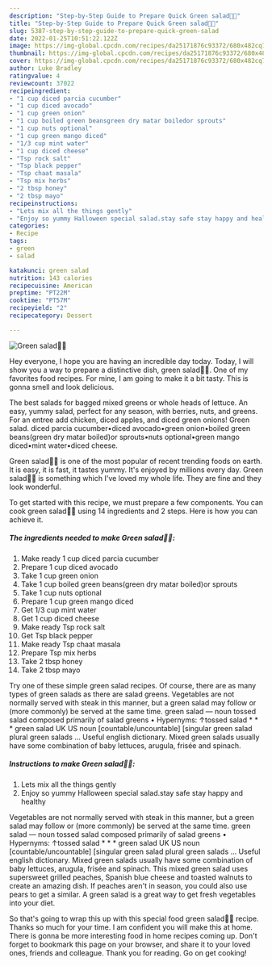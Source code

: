 ```yaml
---
description: "Step-by-Step Guide to Prepare Quick Green salad💚💚"
title: "Step-by-Step Guide to Prepare Quick Green salad💚💚"
slug: 5387-step-by-step-guide-to-prepare-quick-green-salad
date: 2022-01-25T10:51:22.122Z
image: https://img-global.cpcdn.com/recipes/da25171876c93372/680x482cq70/green-salad-recipe-main-photo.jpg
thumbnail: https://img-global.cpcdn.com/recipes/da25171876c93372/680x482cq70/green-salad-recipe-main-photo.jpg
cover: https://img-global.cpcdn.com/recipes/da25171876c93372/680x482cq70/green-salad-recipe-main-photo.jpg
author: Luke Bradley
ratingvalue: 4
reviewcount: 37022
recipeingredient:
- "1 cup diced parcia cucumber"
- "1 cup diced avocado"
- "1 cup green onion"
- "1 cup boiled green beansgreen dry matar boiledor sprouts"
- "1 cup nuts optional"
- "1 cup green mango diced"
- "1/3 cup mint water"
- "1 cup diced cheese"
- "Tsp rock salt"
- "Tsp black pepper"
- "Tsp chaat masala"
- "Tsp mix herbs"
- "2 tbsp honey"
- "2 tbsp mayo"
recipeinstructions:
- "Lets mix all the things gently"
- "Enjoy so yummy Halloween special salad.stay safe stay happy and healthy"
categories:
- Recipe
tags:
- green
- salad

katakunci: green salad 
nutrition: 143 calories
recipecuisine: American
preptime: "PT22M"
cooktime: "PT57M"
recipeyield: "2"
recipecategory: Dessert

---
```



![Green salad💚💚](https://img-global.cpcdn.com/recipes/da25171876c93372/680x482cq70/green-salad-recipe-main-photo.jpg)

Hey everyone, I hope you are having an incredible day today. Today, I will show you a way to prepare a distinctive dish, green salad💚💚. One of my favorites food recipes. For mine, I am going to make it a bit tasty. This is gonna smell and look delicious.

The best salads for bagged mixed greens or whole heads of lettuce. An easy, yummy salad, perfect for any season, with berries, nuts, and greens. For an entree add chicken, diced apples, and diced green onions! Green salad. diced parcia cucumber•diced avocado•green onion•boiled green beans(green dry matar boiled)or sprouts•nuts optional•green mango diced•mint water•diced cheese.

Green salad💚💚 is one of the most popular of recent trending foods on earth. It is easy, it is fast, it tastes yummy. It's enjoyed by millions every day. Green salad💚💚 is something which I've loved my whole life. They are fine and they look wonderful.


To get started with this recipe, we must prepare a few components. You can cook green salad💚💚 using 14 ingredients and 2 steps. Here is how you can achieve it.

<!--inarticleads1-->

##### The ingredients needed to make Green salad💚💚:

1. Make ready 1 cup diced parcia cucumber
1. Prepare 1 cup diced avocado
1. Take 1 cup green onion
1. Take 1 cup boiled green beans(green dry matar boiled)or sprouts
1. Take 1 cup nuts optional
1. Prepare 1 cup green mango diced
1. Get 1/3 cup mint water
1. Get 1 cup diced cheese
1. Make ready Tsp rock salt
1. Get Tsp black pepper
1. Make ready Tsp chaat masala
1. Prepare Tsp mix herbs
1. Take 2 tbsp honey
1. Take 2 tbsp mayo


Try one of these simple green salad recipes. Of course, there are as many types of green salads as there are salad greens. Vegetables are not normally served with steak in this manner, but a green salad may follow or (more commonly) be served at the same time. green salad — noun tossed salad composed primarily of salad greens • Hypernyms: ↑tossed salad * * * green salad UK US noun [countable/uncountable] [singular green salad plural green salads … Useful english dictionary. Mixed green salads usually have some combination of baby lettuces, arugula, frisée and spinach. 

<!--inarticleads2-->

##### Instructions to make Green salad💚💚:

1. Lets mix all the things gently
1. Enjoy so yummy Halloween special salad.stay safe stay happy and healthy


Vegetables are not normally served with steak in this manner, but a green salad may follow or (more commonly) be served at the same time. green salad — noun tossed salad composed primarily of salad greens • Hypernyms: ↑tossed salad * * * green salad UK US noun [countable/uncountable] [singular green salad plural green salads … Useful english dictionary. Mixed green salads usually have some combination of baby lettuces, arugula, frisée and spinach. This mixed green salad uses supersweet grilled peaches, Spanish blue cheese and toasted walnuts to create an amazing dish. If peaches aren&#39;t in season, you could also use pears to get a similar. A green salad is a great way to get fresh vegetables into your diet. 

So that's going to wrap this up with this special food green salad💚💚 recipe. Thanks so much for your time. I am confident you will make this at home. There is gonna be more interesting food in home recipes coming up. Don't forget to bookmark this page on your browser, and share it to your loved ones, friends and colleague. Thank you for reading. Go on get cooking!
